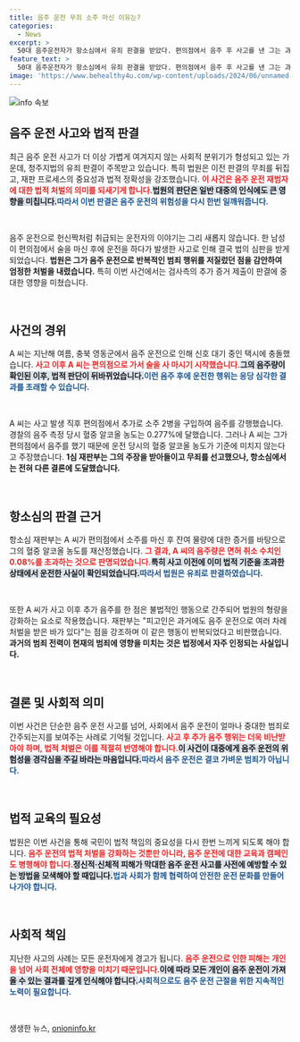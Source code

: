 ```yaml
---
title: 음주 운전 무죄 소주 마신 이유는?
categories:
  - News
excerpt: >
  50대 음주운전자가 항소심에서 유죄 판결을 받았다. 편의점에서 음주 후 사고를 낸 그는 과거 4번의 음주 운전 전력이 있으며, 재판부는 인명피해와 추가 음주로 법을 속이려 한 점을 고려해 중형을 선고했다.
feature_text: >
  50대 음주운전자가 항소심에서 유죄 판결을 받았다. 편의점에서 음주 후 사고를 낸 그는 과거 4번의 음주 운전 전력이 있으며, 재판부는 인명피해와 추가 음주로 법을 속이려 한 점을 고려해 중형을 선고했다.
image: 'https://www.behealthy4u.com/wp-content/uploads/2024/06/unnamed-file.png'
---
```


<p><img src="https://www.behealthy4u.com/wp-content/uploads/2024/06/unnamed-file.png" alt="info 속보" /></p>

<h2 data-ke-size="size26">음주 운전 사고와 법적 판결</h2>

<p data-ke-size="size16">최근 음주 운전 사고가 더 이상 가볍게 여겨지지 않는 사회적 분위기가 형성되고 있는 가운데, 청주지법의 유죄 판결이 주목받고 있습니다. 특히 법원은 이전 판결의 무죄를 뒤집고, 재판 프로세스의 중요성과 법적 정확성을 강조했습니다. <b><span style="color: #ee2323;">이 사건은 음주 운전 재범자에 대한 법적 처벌의 의미를 되새기게 합니다.</span></b><b><span style="background-color: #21538527;">법원의 판단은 일반 대중의 인식에도 큰 영향을 미칩니다.</span></b><b><span style="color: #1a5490;">따라서 이번 판결은 음주 운전의 위험성을 다시 한번 일깨워줍니다.</span></b></p>

<p data-ke-size="size16">&nbsp;</p>

<p>음주 운전으로 헌신짝처럼 취급되는 운전자의 이야기는 그리 새롭지 않습니다. 한 남성이 편의점에서 술을 마신 후에 운전을 하다가 발생한 사고로 인해 결국 법의 심판을 받게 되었습니다. <b>법원은 그가 음주 운전으로 반복적인 범죄 행위를 저질렀던 점을 감안하여 엄정한 처벌을 내렸습니다.</b> 특히 이번 사건에서는 검사측의 추가 증거 제출이 판결에 중대한 영향을 미쳤습니다. </p>

<p data-ke-size="size16">&nbsp;</p>

<h2 data-ke-size="size26">사건의 경위</h2>

<p data-ke-size="size16">A 씨는 지난해 여름, 충북 영동군에서 음주 운전으로 인해 신호 대기 중인 택시에 충돌했습니다. <b><span style="color: #ee2323;">사고 이후 A 씨는 편의점으로 가서 술을 사 마시기 시작했습니다.</span></b><b><span style="background-color: #21538527;">그의 음주량이 확인된 이후, 법적 판단이 뒤바뀌었습니다.</span></b><b><span style="color: #1a5490;">이런 음주 후에 운전한 행위는 응당 심각한 결과를 초래할 수 있습니다.</span></b></p>

<p data-ke-size="size16">&nbsp;</p>

<p>A 씨는 사고 발생 직후 편의점에서 추가로 소주 2병을 구입하여 음주를 강행했습니다. 경찰의 음주 측정 당시 혈중 알코올 농도는 0.277%에 달했습니다. 그러나 A 씨는 그가 편의점에서 음주를 했기 때문에 운전 당시의 혈중 알코올 농도가 기준에 미치지 않는다고 주장했습니다. <b>1심 재판부는 그의 주장을 받아들이고 무죄를 선고했으나, 항소심에서는 전혀 다른 결론에 도달했습니다.</b></p>

<p data-ke-size="size16">&nbsp;</p>

<h2 data-ke-size="size26">항소심의 판결 근거</h2>

<p data-ke-size="size16">항소심 재판부는 A 씨가 편의점에서 소주를 마신 후 잔여 물량에 대한 증거를 바탕으로 그의 혈중 알코올 농도를 재산정했습니다. <b><span style="color: #ee2323;">그 결과, A 씨의 음주량은 면허 취소 수치인 0.08%를 초과하는 것으로 판명되었습니다.</span></b><b><span style="background-color: #21538527;">특히 사고 이전에 이미 법적 기준을 초과한 상태에서 운전한 사실이 확인되었습니다.</span></b><b><span style="color: #1a5490;">따라서 법원은 유죄로 판결하였습니다.</span></b></p>

<p data-ke-size="size16">&nbsp;</p>

<p>또한 A 씨가 사고 이후 추가 음주를 한 점은 불법적인 행동으로 간주되어 법원의 형량을 강화하는 요소로 작용했습니다. 재판부는 "피고인은 과거에도 음주 운전으로 여러 차례 처벌을 받은 바가 있다"는 점을 강조하며 이 같은 행동이 반복되었다고 비판했습니다. <b>과거의 범죄 전력이 현재의 범죄에 영향을 미치는 것은 법정에서 자주 인정되는 사실입니다.</b></p>

<p data-ke-size="size16">&nbsp;</p>

<h2 data-ke-size="size26">결론 및 사회적 의미</h2>

<p data-ke-size="size16">이번 사건은 단순한 음주 운전 사고를 넘어, 사회에서 음주 운전이 얼마나 중대한 범죄로 간주되는지를 보여주는 사례로 기억될 것입니다. <b><span style="color: #ee2323;">사고 후 추가 음주 행위는 더욱 비난받아야 하며, 법적 처벌은 이를 적절히 반영해야 합니다.</span></b><b><span style="background-color: #21538527;">이 사건이 대중에게 음주 운전의 위험성을 경각심을 주길 바라는 마음입니다.</span></b><b><span style="color: #1a5490;">따라서 음주 운전은 결코 가벼운 범죄가 아닙니다.</span></b></p>

<p data-ke-size="size16">&nbsp;</p>

<h2 data-ke-size="size26">법적 교육의 필요성</h2>

<p data-ke-size="size16">법원은 이번 사건을 통해 국민이 법적 책임의 중요성을 다시 한번 느끼게 되도록 해야 합니다. <b><span style="color: #ee2323;">음주 운전의 법적 처벌을 강화하는 것뿐만 아니라, 음주 운전에 대한 교육과 캠페인도 병행해야 합니다.</span></b><b><span style="background-color: #21538527;">정신적·신체적 피해가 막대한 음주 운전 사고를 사전에 예방할 수 있는 방법을 모색해야 할 때입니다.</span></b><b><span style="color: #1a5490;">법과 사회가 함께 협력하여 안전한 운전 문화를 만들어 나가야 합니다.</span></b></p>

<p data-ke-size="size16">&nbsp;</p>

<h2 data-ke-size="size26">사회적 책임</h2>

<p data-ke-size="size16">지난한 사고의 사례는 모든 운전자에게 경고가 됩니다. <b><span style="color: #ee2323;">음주 운전으로 인한 피해는 개인을 넘어 사회 전체에 영향을 미치기 때문입니다.</span></b><b><span style="background-color: #21538527;">이에 따라 모든 개인이 음주 운전이 가져올 수 있는 결과를 깊게 인식해야 합니다.</span></b><b><span style="color: #1a5490;">사회적으로도 음주 운전 근절을 위한 지속적인 노력이 필요합니다.</span></b></p>

<p data-ke-size="size16">&nbsp;</p>
생생한 뉴스, <a href="https://onioninfo.kr" rel="dofollow">onioninfo.kr</a>


